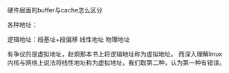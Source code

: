 硬件层面的buffer与cache怎么区分

各种地址：

逻辑地址：段基址+段偏移
线性地址
物理地址

有争议的是虚拟地址，赵炯那本书上将逻辑地址称为虚拟地址。
而深入理解linux内核与网络上说法将线性地址称为虚拟地址，我们取第二种，认为第一种有错误。



